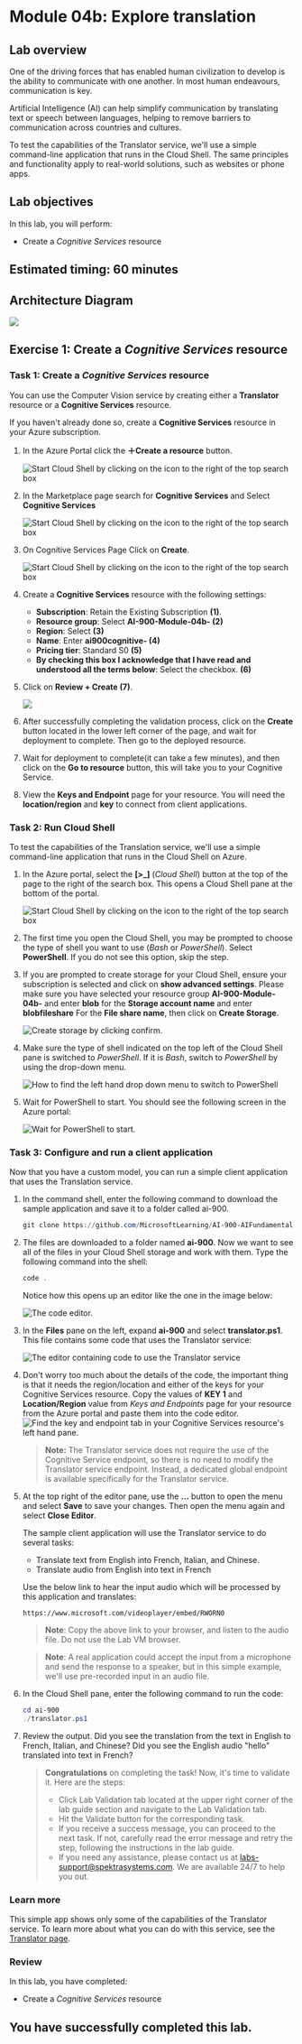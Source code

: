 # Module 04b: Explore translation

## Lab overview

One of the driving forces that has enabled human civilization to develop is the ability to communicate with one another. In most human endeavours, communication is key.

Artificial Intelligence (AI) can help simplify communication by translating text or speech between languages, helping to remove barriers to communication across countries and cultures.

To test the capabilities of the Translator service, we'll use a simple command-line application that runs in the Cloud Shell. The same principles and functionality apply to real-world solutions, such as websites or phone apps.

## Lab objectives
In this lab, you will perform:
+ Create a *Cognitive Services* resource

## Estimated timing: 60 minutes

## Architecture Diagram
![](media/Module4b.png)

## Exercise 1: Create a *Cognitive Services* resource

### Task 1: Create a *Cognitive Services* resource

You can use the Computer Vision service by creating either a **Translator** resource or a **Cognitive Services** resource.

If you haven't already done so, create a **Cognitive Services** resource in your Azure subscription.

1. In the Azure Portal click the **&#65291;Create a resource** button.

     ![Start Cloud Shell by clicking on the icon to the right of the top search box](media/ai900mod1img1.png)
   
1. In the Marketplace page search for **Cognitive Services** and Select **Cognitive Services** 

     ![Start Cloud Shell by clicking on the icon to the right of the top search box](media/ai900mod3bimg1.png)
     
1. On Cognitive Services Page Click on **Create**. 
     
     ![Start Cloud Shell by clicking on the icon to the right of the top search box](media/ai900mod3bimg2.png)

1. Create a **Cognitive Services** resource with the following settings:

    - **Subscription**: Retain the Existing Subscription **(1)**.
    - **Resource group**: Select **AI-900-Module-04b-<inject key="DeploymentID" enableCopy="false"/> (2)**
    - **Region**: Select **<inject key="location" enableCopy="false"/> (3)**
    - **Name**: Enter **ai900cognitive-<inject key="DeploymentID" enableCopy="false"/> (4)**
    - **Pricing tier**: Standard S0 **(5)**
    - **By checking this box I acknowledge that I have read and understood all the terms below**: Select the checkbox. **(6)**


1. Click on **Review + Create (7)**.
   
     ![](media/ai900mod4bimg.png)
   
1. After successfully completing the validation process, click on the **Create** button located in the lower left corner of the page, and wait for deployment to complete. Then go to the deployed resource.
   
1. Wait for deployment to complete(it can take a few minutes), and then click on the **Go to resource** button, this will take you to your Cognitive Service.

1. View the **Keys and Endpoint** page for your resource. You will need the **location/region** and **key** to connect from client applications.

### Task 2: Run Cloud Shell

To test the capabilities of the Translation service, we'll use a simple command-line application that runs in the Cloud Shell on Azure. 

1. In the Azure portal, select the **[>_]** (*Cloud Shell*) button at the top of the page to the right of the search box. This opens a Cloud Shell pane at the bottom of the portal.

    ![Start Cloud Shell by clicking on the icon to the right of the top search box](media/powershell-portal-guide-1.png)

1. The first time you open the Cloud Shell, you may be prompted to choose the type of shell you want to use (*Bash* or *PowerShell*). Select **PowerShell**. If you do not see this option, skip the step.  

1. If you are prompted to create storage for your Cloud Shell, ensure your subscription is selected and click on **show advanced settings**. Please make sure you have selected your resource group **AI-900-Module-04b-<inject key="DeploymentID" enableCopy="false"/>** and enter **blob<inject key="DeploymentID" enableCopy="false"/>** for the **Storage account name** and enter **blobfileshare<inject key="DeploymentID" enableCopy="false"/>** For the **File share name**, then click on **Create Storage**.

    ![Create storage by clicking confirm.](media/translate-text-and-speech/create-a-storage.png)

1. Make sure the type of shell indicated on the top left of the Cloud Shell pane is switched to *PowerShell*. If it is *Bash*, switch to *PowerShell* by using the drop-down menu. 

    ![How to find the left hand drop down menu to switch to PowerShell](media/powershell-portal-guide-3.png) 

1. Wait for PowerShell to start. You should see the following screen in the Azure portal:  

    ![Wait for PowerShell to start.](media/powershell-prompt.png)

### Task 3: Configure and run a client application

Now that you have a custom model, you can run a simple client application that uses the Translation service.

1. In the command shell, enter the following command to download the sample application and save it to a folder called ai-900.

    ```PowerShell
    git clone https://github.com/MicrosoftLearning/AI-900-AIFundamentals ai-900
    ```

1. The files are downloaded to a folder named **ai-900**. Now we want to see all of the files in your Cloud Shell storage and work with them. Type the following command into the shell: 

     ```PowerShell
    code .
    ```

    Notice how this opens up an editor like the one in the image below: 

    ![The code editor.](media/powershell-portal-guide-4.png)

1. In the **Files** pane on the left, expand **ai-900** and select **translator.ps1**. This file contains some code that uses the Translator service:

    ![The editor containing code to use the Translator service](media/translate-code-4b.png)

1. Don't worry too much about the details of the code, the important thing is that it needs the region/location and either of the keys for your Cognitive Services resource. Copy the values of **KEY 1** and **Location/Region** value from *Keys and Endpoints* page for your resource from the Azure portal and paste them into the code editor.
     ![Find the key and endpoint tab in your Cognitive Services resource's left hand pane.](media/lab4b-1.png)

     > **Note:** The Translator service does not require the use of the Cognitive Service endpoint, so there is no need to modify the Translator service endpoint. Instead, a dedicated global endpoint is available specifically for the Translator service. 

1. At the top right of the editor pane, use the **...** button to open the menu and select **Save** to save your changes. Then open the menu again and select **Close Editor**.

    The sample client application will use the Translator service to do several tasks:
    - Translate text from English into French, Italian, and Chinese.
    - Translate audio from English into text in French

    Use the below link to hear the input audio which will be processed by this application and translates:
   
       https://www.microsoft.com/videoplayer/embed/RWORN0

    >**Note**: Copy the above link to your browser, and listen to the audio file. Do not use the Lab VM browser.

    >**Note**: A real application could accept the input from a microphone and send the response to a speaker, but in this simple example, we'll use pre-recorded input in an audio file.
    
1. In the Cloud Shell pane, enter the following command to run the code:

    ```PowerShell
    cd ai-900
    ./translator.ps1
    ```

1. Review the output. Did you see the translation from the text in English to French, Italian, and Chinese?  Did you see the English audio "hello" translated into text in French?

   > **Congratulations** on completing the task! Now, it's time to validate it. Here are the steps:
   > - Click Lab Validation tab located at the upper right corner of the lab guide section and navigate to the Lab Validation tab.
   > - Hit the Validate button for the corresponding task.
   > - If you receive a success message, you can proceed to the next task. If not, carefully read the error message and retry the step, following the instructions in the lab guide.
   > - If you need any assistance, please contact us at labs-support@spektrasystems.com. We are available 24/7 to help you out.

### Learn more

This simple app shows only some of the capabilities of the Translator service. To learn more about what you can do with this service, see the [Translator page](https://docs.microsoft.com/azure/cognitive-services/translator/translator-overview).

### Review
In this lab, you have completed:
- Create a *Cognitive Services* resource
  
## You have successfully completed this lab.
